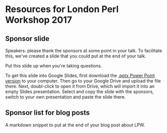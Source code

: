 # Resources for London Perl Workshop 2017

## Sponsor slide

Speakers: please thank the sponsors at some point in your talk.
To facilitate this, we've created a slide that you could put
at the end of your talk.

Put this slide up when you're taking questions.

To get this slide into Google Slides, first download the [.pptx Power Point version](sponsor-slide.pptx)
to your computer. Then go to your Google Drive and upload the file there. 
Next, doubl-click to open it from Drive, which will import it into an empty Slides presentation.
Select and copy the slide with the sponsors, switch to your own presentation and paste the slide there.

## Sponsor list for blog posts

A markdown snippet to put at the end of your blog
post about LPW.

